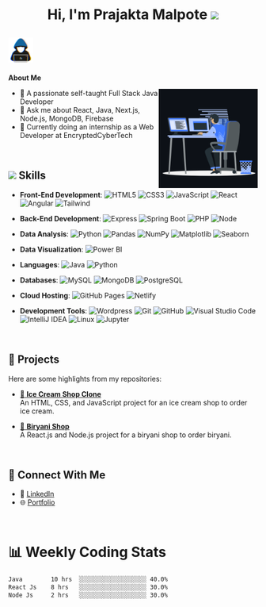 <h1 align="center"><b>Hi, I'm Prajakta Malpote</b> <img src="https://media.giphy.com/media/hvRJCLFzcasrR4ia7z/giphy.gif" width="35"></h1>


## <picture><img src = "https://raw.githubusercontent.com/b1ink0/b1ink0/main/assets/about_me.gif" width = 50px></picture> 

**About Me**

<p><img align="right" src="https://raw.githubusercontent.com/b1ink0/b1ink0/main/assets/animation_500.gif" alt="adam-pw" width="200"/></p>

- 🔭 A passionate self-taught Full Stack Java Developer
- 💬 Ask me about React, Java, Next.js, Node.js, MongoDB, Firebase
- 🌱 Currently doing an internship as a Web Developer at EncryptedCyberTech

<br>

## <img src="https://media2.giphy.com/media/QssGEmpkyEOhBCb7e1/giphy.gif?cid=ecf05e47a0n3gi1bfqntqmob8g9aid1oyj2wr3ds3mg700bl&rid=giphy.gif" width="25"> **Skills**

<p align="center">
  
- **Front-End Development**:
  ![HTML5](https://img.shields.io/badge/HTML5%20-%23E34F26.svg?style=for-the-badge&logo=html5&logoColor=white)
  ![CSS3](https://img.shields.io/badge/CSS%20-%231572B6.svg?style=for-the-badge&logo=css3&logoColor=white)
  ![JavaScript](https://img.shields.io/badge/JavaScript%20-%23F7DF1E.svg?style=for-the-badge&logo=javascript&logoColor=black)
  ![React](https://img.shields.io/badge/React%20-%231572B6.svg?style=for-the-badge&logo=react&logoColor=white)
  ![Angular](https://img.shields.io/badge/Angular-%23DD0031.svg?style=for-the-badge&logo=angular&logoColor=white)
  ![Tailwind](https://img.shields.io/badge/Tailwind%20-%231572B6.svg?style=for-the-badge&logo=tailwindcss&logoColor=white&color=blue)

- **Back-End Development**:
  ![Express](https://img.shields.io/badge/Express%20-%231572B6.svg?style=for-the-badge&logo=express&logoColor=white)
  ![Spring Boot](https://img.shields.io/badge/Spring%20Boot-%236DB33F.svg?style=for-the-badge&logo=spring-boot&logoColor=white)
  ![PHP](https://img.shields.io/badge/PHP%20-%231572B6.svg?style=for-the-badge&logo=php&logoColor=white&color=697ab1)
  ![Node](https://img.shields.io/badge/Node%20-%231572B6.svg?style=for-the-badge&logo=nodedotjs&logoColor=white)

- **Data Analysis**:
  ![Python](https://img.shields.io/badge/Python-%2314354C.svg?style=for-the-badge&logo=python&logoColor=white)
  ![Pandas](https://img.shields.io/badge/Pandas-%231DAA00.svg?style=for-the-badge&logo=pandas&logoColor=white)
  ![NumPy](https://img.shields.io/badge/NumPy-%23013243.svg?style=for-the-badge&logo=numpy&logoColor=white)
  ![Matplotlib](https://img.shields.io/badge/Matplotlib-%230C4C1A.svg?style=for-the-badge&logo=matplotlib&logoColor=white)
  ![Seaborn](https://img.shields.io/badge/Seaborn-%230E4F73.svg?style=for-the-badge&logo=seaborn&logoColor=white)

- **Data Visualization**:
  ![Power BI](https://img.shields.io/badge/Power%20BI-%23F2C94C.svg?style=for-the-badge&logo=powerbi&logoColor=black)

- **Languages**:
  ![Java](https://img.shields.io/badge/JAVA%20-%2300599C.svg?style=for-the-badge&logo=java&logoColor=white)
  ![Python](https://img.shields.io/badge/Python%20-%2314354C.svg?style=for-the-badge&logo=python&logoColor=white)

- **Databases**:
  ![MySQL](https://img.shields.io/badge/MySQL-%2300f.svg?style=for-the-badge&logo=mysql&logoColor=white)
  ![MongoDB](https://img.shields.io/badge/MongoDB-%2347A248.svg?style=for-the-badge&logo=mongodb&logoColor=white)
  ![PostgreSQL](https://img.shields.io/badge/PostgreSQL-%23316192.svg?style=for-the-badge&logo=postgresql&logoColor=white)

- **Cloud Hosting**:
  ![GitHub Pages](https://img.shields.io/badge/GitHub%20Pages-%23327FC7.svg?style=for-the-badge&logo=github&logoColor=white&color=black)
  ![Netlify](https://img.shields.io/badge/netlify%20-%231572B6.svg?style=for-the-badge&logo=netlify&logoColor=white&color=black)

- **Development Tools**:
  ![Wordpress](https://img.shields.io/badge/Wordpress-0078d7.svg?style=for-the-badge&logo=wordpress&logoColor=white&color=31363b)
  ![Git](https://img.shields.io/badge/git-%23F05033.svg?style=for-the-badge&logo=git&logoColor=white)
  ![GitHub](https://img.shields.io/badge/github-%23121011.svg?style=for-the-badge&logo=github&logoColor=white)
  ![Visual Studio Code](https://img.shields.io/badge/Visual%20Studio%20Code-0078d7.svg?style=for-the-badge&logo=visual-studio-code&logoColor=white)
  ![IntelliJ IDEA](https://img.shields.io/badge/IntelliJ%20IDEA-000000.svg?style=for-the-badge&logo=intellijidea&logoColor=white)
  ![Linux](https://img.shields.io/badge/Linux-FCC624?style=for-the-badge&logo=linux&logoColor=black)
  ![Jupyter](https://img.shields.io/badge/Jupyter-%23F37626.svg?style=for-the-badge&logo=jupyter&logoColor=white)

</p>

<br>

## 🚀 Projects
Here are some highlights from my repositories:

- [🔗 **Ice Cream Shop Clone**](https://ice-cream-shop-clone.netlify.app/)  
  An HTML, CSS, and JavaScript project for an ice cream shop to order ice cream.

- [🔗 **Biryani Shop**](https://jayhomecookedbiryani.netlify.app/)  
  A React.js and Node.js project for a biryani shop to order biryani.

<br>

## 💬 Connect With Me

- 💼 [LinkedIn](https://www.linkedin.com/in/aditya-vazarkar-9a7a271b0)
- 🌐 [Portfolio](https://adityavazarkar.github.io/port-folio/#services0)

<br>

# 📊 Weekly Coding Stats
<!--START_SECTION:waka-->
```text
Java        10 hrs  ░░░░░░░░░░░░░░░░░░░ 40.0%
React Js    8 hrs   ░░░░░░░░░░░░░░░░░░░ 30.0%
Node Js     2 hrs   ░░░░░░░░░░░░░░░░░░░ 30.0%
